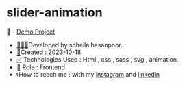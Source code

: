 # slider-animation
📌 - [Demo Project](https://soheilahpb.github.io/slider-animation-/)
- <a href="https://fa.piliapp.com/emoji/list/?skin=1f3fb" class="active">👩🏻‍💻</a>Developed by soheila hasanpoor.
- <a href="https://fa.piliapp.com/emoji/list/?skin=1f3fb" class="active">📅</a>Created : 2023-10-18.
- <a title="Symbols" href="https://fa.piliapp.com/emoji/list/?skin=1f3fb#symbols">✅</a> Technologies Used : Html , css , sass , svg , animation.
- 🔘 Role : Frontend
- 📞How to reach me : with my 
[instagram](https://www.instagram.com/soheila_hasanpoor_web) and 
[linkedin](https://www.linkedin.com/in/soheila-hasanpoor-8b2903273/)
